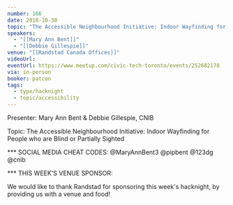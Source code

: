 ```yaml
---
number: 166
date: 2018-10-30
topic: "The Accessible Neighbourhood Initiative: Indoor Wayfinding for People who are Blind or Partially Sighted with Mary Ann Bent & Debbie Gillespie"
speakers:
  - "[[Mary Ann Bent]]"
  - "[[Debbie Gillespie]]"
venue: "[[Randstad Canada Offices]]"
videoUrl: 
eventUrl: https://www.meetup.com/civic-tech-toronto/events/252682178
via: in-person
booker: patcon
tags:
  - type/hacknight
  - topic/accessibility
---
```


Presenter: Mary Ann Bent & Debbie Gillespie, CNIB

Topic: The Accessible Neighbourhood Initiative: Indoor Wayfinding for People who are Blind or Partially Sighted

*** SOCIAL MEDIA CHEAT CODES:
@MaryAnnBent3
@pipbent @123dg @cnib 

*** THIS WEEK'S VENUE SPONSOR:

We would like to thank Randstad for sponsoring this week's hacknight, by providing us with a venue and food!
